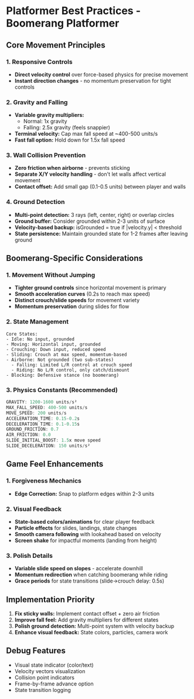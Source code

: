# Platformer Best Practices - Boomerang Platformer

## Core Movement Principles

### 1. Responsive Controls
- **Direct velocity control** over force-based physics for precise movement
- **Instant direction changes** - no momentum preservation for tight controls

### 2. Gravity and Falling
- **Variable gravity multipliers:**
  - Normal: 1x gravity
  - Falling: 2.5x gravity (feels snappier)
- **Terminal velocity:** Cap max fall speed at ~400-500 units/s
- **Fast fall option:** Hold down for 1.5x fall speed

### 3. Wall Collision Prevention
- **Zero friction when airborne** - prevents sticking
- **Separate X/Y velocity handling** - don't let walls affect vertical movement
- **Contact offset:** Add small gap (0.1-0.5 units) between player and walls

### 4. Ground Detection
- **Multi-point detection:** 3 rays (left, center, right) or overlap circles
- **Ground buffer:** Consider grounded within 2-3 units of surface
- **Velocity-based backup:** isGrounded = true if |velocity.y| < threshold
- **State persistence:** Maintain grounded state for 1-2 frames after leaving ground

## Boomerang-Specific Considerations

### 1. Movement Without Jumping
- **Tighter ground controls** since horizontal movement is primary
- **Smooth acceleration curves** (0.2s to reach max speed)
- **Distinct crouch/slide speeds** for movement variety
- **Momentum preservation** during slides for flow

### 2. State Management
```
Core States:
- Idle: No input, grounded
- Moving: Horizontal input, grounded
- Crouching: Down input, reduced speed
- Sliding: Crouch at max speed, momentum-based
- Airborne: Not grounded (two sub-states)
  - Falling: Limited L/R control at crouch speed
  - Riding: No L/R control, only catch/dismount
- Blocking: Defensive stance (no boomerang)
```

### 3. Physics Constants (Recommended)
```typescript
GRAVITY: 1200-1600 units/s²
MAX_FALL_SPEED: 400-500 units/s
MOVE_SPEED: 200 units/s
ACCELERATION_TIME: 0.15-0.2s
DECELERATION_TIME: 0.1-0.15s
GROUND_FRICTION: 0.7
AIR_FRICTION: 0.0
SLIDE_INITIAL_BOOST: 1.5x move speed
SLIDE_DECELERATION: 150 units/s²
```

## Game Feel Enhancements

### 1. Forgiveness Mechanics
- **Edge Correction:** Snap to platform edges within 2-3 units

### 2. Visual Feedback
- **State-based colors/animations** for clear player feedback
- **Particle effects** for slides, landings, state changes
- **Smooth camera following** with lookahead based on velocity
- **Screen shake** for impactful moments (landing from height)

### 3. Polish Details
- **Variable slide speed on slopes** - accelerate downhill
- **Momentum redirection** when catching boomerang while riding
- **Grace periods** for state transitions (slide->crouch delay: 0.5s)

## Implementation Priority

1. **Fix sticky walls:** Implement contact offset + zero air friction
2. **Improve fall feel:** Add gravity multipliers for different states
3. **Polish ground detection:** Multi-point system with velocity backup
4. **Enhance visual feedback:** State colors, particles, camera work

## Debug Features
- Visual state indicator (color/text)
- Velocity vectors visualization
- Collision point indicators
- Frame-by-frame advance option
- State transition logging